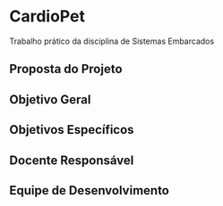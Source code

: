 # CardioPet
Trabalho prático da disciplina de Sistemas Embarcados
## Proposta do Projeto

## Objetivo Geral

## Objetivos Específicos

## Docente Responsável

## Equipe de Desenvolvimento
